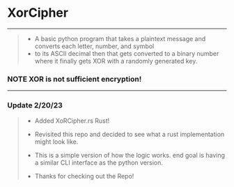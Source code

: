 # XorCipher
---
> - A basic python program that takes a plaintext message and converts each letter, number, and symbol 
> - to its ASCII decimal then that gets converted to a binary number where it finally gets XOR with a randomly generated key. 

### NOTE XOR is not sufficient encryption!
---
### Update 2/20/23
> - Added XoRCipher.rs Rust! 
> - Revisited this repo and decided to see what a rust implementation might look like.
> - This is a simple version of how the logic works. end goal is having a similar CLI interface as the python version.
>
>
> - Thanks for checking out the Repo!

